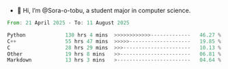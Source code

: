 - 👋 Hi, I’m @Sora-o-tobu, a student major in computer science.

<!--START_SECTION:waka-->

```rust
From: 21 April 2025 - To: 11 August 2025

Python             130 hrs 4 mins  >>>>>>>>>>>>-------------   46.27 %
C++                55 hrs 47 mins  >>>>>--------------------   19.85 %
C                  28 hrs 29 mins  >>>----------------------   10.13 %
Other              19 hrs 8 mins   >>-----------------------   06.81 %
Markdown           13 hrs 3 mins   >------------------------   04.64 %
```

<!--END_SECTION:waka-->

<!---
<img align='center' src='https://raw.githubusercontent.com/Sora-o-tobu/Sora-o-tobu/main/OneLastSora.png' width='410px'>
--->
<!---
Sora-o-tobu/Sora-o-tobu is a ✨ special ✨ repository because its `README.md` (this file) appears on your GitHub profile.
You can click the Preview link to take a look at your changes.
--->
